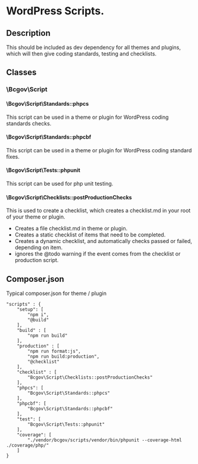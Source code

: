 # WordPress Scripts.

## Description
This should be included as dev dependency for all themes and plugins, which will then give coding standards, testing and checklists.


## Classes

### \Bcgov\Script

#### \Bcgov\Script\Standards::phpcs
This script can be used in a theme or plugin for WordPress coding standards checks.

#### \Bcgov\Script\Standards::phpcbf
This script can be used in a theme or plugin for WordPress coding standard fixes.

#### \Bcgov\Script\Tests::phpunit
This script can be used for php unit testing.

#### \Bcgov\Script\Checklists::postProductionChecks
This is used to create a checklist, which creates a checklist.md in your root of your theme or plugin.

* Creates a file checklist.md in theme or plugin.
* Creates a static checklist of items that need to be completed.
* Creates a dynamic checklist, and automatically checks passed or failed, depending on item.
* ignores the @todo warning if the event comes from the checklist or production script.


## Composer.json 

Typical composer.json for theme / plugin

```
"scripts" : {
    "setup": [
        "npm i",
        "@build"
    ],
    "build" : [
        "npm run build"
    ],
    "production" : [
        "npm run format:js",
        "npm run build:production",
        "@checklist"
    ],
    "checklist" : [
        "Bcgov\Script\Checklists::postProductionChecks"
    ],
    "phpcs": [
        "Bcgov\Script\Standards::phpcs"
    ],
    "phpcbf": [
        "Bcgov\Script\Standards::phpcbf"
    ],
    "test": [
        "Bcgov\Script\Tests::phpunit"
    ],
    "coverage": [
        "./vendor/bcgov/scripts/vendor/bin/phpunit --coverage-html ./coverage/php/"
    ]
}
```